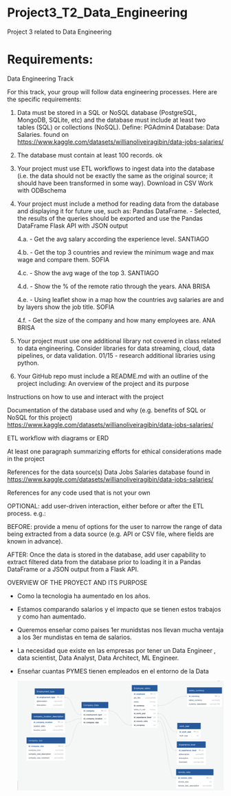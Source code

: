 # Project3_T2_Data_Engineering
Project 3 related to Data Engineering 

# Requirements:
Data Engineering Track

For this track, your group will follow data engineering processes. Here are the specific requirements:

1. Data must be stored in a SQL or NoSQL database (PostgreSQL, MongoDB, SQLite, etc) and the database must include at least two tables (SQL) or collections (NoSQL).
     Define:  PGAdmin4
     Database: Data Salaries. found on https://www.kaggle.com/datasets/willianoliveiragibin/data-jobs-salaries/
   
2. The database must contain at least 100 records.
    ok
   
3. Your project must use ETL workflows to ingest data into the database (i.e. the data should not be exactly the same as the original source; it should have been transformed in some way).
    Download in CSV
    Work with ODBschema
    
4. Your project must include a method for reading data from the database and displaying it for future use, such as:
  Pandas DataFrame. - Selected, the results of the queries should be exported  and use the Pandas DataFrame
  Flask API with JSON output

     4.a. - Get the avg salary according the experience level. SANTIAGO
   
     4.b. - Get the top 3 countries and review the minimum wage and max wage and compare them. SOFIA
   
     4.c. - Show the avg wage of the top 3. SANTIAGO
   
     4.d. - Show the % of the remote ratio through the years. ANA BRISA
   
     4.e. - Using leaflet show in a map how the countries avg salaries are and by layers show the job title. SOFIA
   
     4.f. - Get the size of the company and how many employees are. ANA BRISA

6. Your project must use one additional library not covered in class related to data engineering. Consider libraries for data streaming, cloud, data pipelines, or data validation.
   01/15 - research additional libraries using python.
   
7. Your GitHub repo must include a README.md with an outline of the project including:
An overview of the project and its purpose
    


Instructions on how to use and interact with the project


Documentation of the database used and why (e.g. benefits of SQL or NoSQL for this project)
    https://www.kaggle.com/datasets/willianoliveiragibin/data-jobs-salaries/
    


ETL workflow with diagrams or ERD
  

At least one paragraph summarizing efforts for ethical considerations made in the project


References for the data source(s)
    Data Jobs Salaries database found in https://www.kaggle.com/datasets/willianoliveiragibin/data-jobs-salaries/
    
  
References for any code used that is not your own


OPTIONAL: add user-driven interaction, either before or after the ETL process. e.g.:

BEFORE: provide a menu of options for the user to narrow the range of data being extracted from a data source (e.g. API or CSV file, where fields are known in advance).
    
    
AFTER: Once the data is stored in the database, add user capability to extract filtered data from the database prior to loading it in a Pandas DataFrame or a JSON output from a Flask API.


OVERVIEW OF THE PROYECT AND ITS PURPOSE

- Como la tecnologia ha aumentado en los años.
- Estamos comparando salarios y el impacto que se tienen estos trabajos y como han aumentado.
- Queremos enseñar como paises 1er munidstas nos llevan mucha ventaja a los 3er mundistas en tema de salarios.
- La necesidad que existe en las empresas por tener un Data Engineer , data scientist, Data Analyst, Data Architect, ML Engineer.
- Enseñar cuantas PYMES tienen empleados en el entorno de la Data 

  ![Alt text](image.png)

